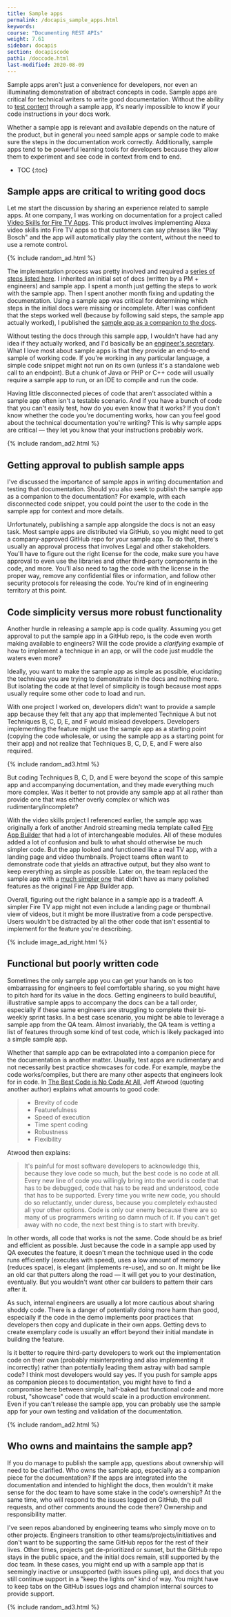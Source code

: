 ```yaml
---
title: Sample apps
permalink: /docapis_sample_apps.html
keywords:
course: "Documenting REST APIs"
weight: 7.61
sidebar: docapis
section: docapiscode
path1: /doccode.html
last-modified: 2020-08-09
---
```


Sample apps aren't just a convenience for developers, nor even an illuminating demonstration of abstract concepts in code. Sample apps are critical for technical writers to write good documentation. Without the ability to [test content](testingdocs_overview.html) through a sample app, it's nearly impossible to know if your code instructions in your docs work.

Whether a sample app is relevant and available depends on the nature of the product, but in general you need sample apps or sample code to make sure the steps in the documentation work correctly. Additionally, sample apps tend to be powerful learning tools for developers because they allow them to experiment and see code in context from end to end.

* TOC
{:toc}

## Sample apps are critical to writing good docs

Let me start the discussion by sharing an experience related to sample apps. At one company, I was working on documentation for a project called [Video Skills for Fire TV Apps](https://developer.amazon.com/docs/video-skills-fire-tv-apps/introduction.html). This product involves implementing Alexa video skills into Fire TV apps so that customers can say phrases like "Play Bosch" and the app will automatically play the content, without the need to use a remote control.

{% include random_ad.html %}

The implementation process was pretty involved and required a [series of steps listed here](https://developer.amazon.com/docs/video-skills-fire-tv-apps/integration-overview.html). I inherited an initial set of docs (written by a PM + engineers) and sample app. I spent a month just getting the steps to work with the sample app. Then I spent another month fixing and updating the documentation. Using a sample app was critical for determining which steps in the initial docs were missing or incomplete. After I was confident that the steps worked well (because by following said steps, the sample app actually worked), I published the [sample app as a companion to the docs](https://developer.amazon.com/docs/video-skills-fire-tv-apps/set-up-sample-app.html).

Without testing the docs through this sample app, I wouldn't have had any idea if they actually worked, and I'd basically be an [engineer's secretary](/2018/11/19/avoid-being-secretary-for-engineers). What I love most about sample apps is that they provide an end-to-end sample of working code. If you're working in any particular language, a simple code snippet might not run on its own (unless it's a standalone web call to an endpoint). But a chunk of Java or PHP or C++ code will usually require a sample app to run, or an IDE to compile and run the code.

Having little disconnected pieces of code that aren't associated within a sample app often isn't a testable scenario. And if you have a bunch of code that you can't easily test, how do you even know that it works? If you don't know whether the code you're documenting works, how can you feel good about the technical documentation you're writing? This is why sample apps are critical &mdash; they let you know that your instructions probably work.

{% include random_ad2.html %}

## Getting approval to publish sample apps

I've discussed the importance of sample apps in writing documentation and testing that documentation. Should you also seek to publish the sample app as a companion to the documentation? For example, with each disconnected code snippet, you could point the user to the code in the sample app for context and more details.

Unfortunately, publishing a sample app alongside the docs is not an easy task. Most sample apps are distributed via GitHub, so you might need to get a company-approved GitHub repo for your sample app. To do that, there's usually an approval process that involves Legal and other stakeholders. You'll have to figure out the right license for the code, make sure you have approval to even use the libraries and other third-party components in the code, and more. You'll also need to tag the code with the license in the proper way, remove any confidential files or information, and follow other security protocols for releasing the code. You're kind of in engineering territory at this point.

## Code simplicity versus more robust functionality

Another hurdle in releasing a sample app is code quality. Assuming you get approval to put the sample app in a GitHub repo, is the code even worth making available to engineers? Will the code provide a *clarifying* example of how to implement a technique in an app, or will the code just muddle the waters even more?

Ideally, you want to make the sample app as simple as possible, elucidating the technique you are trying to demonstrate in the docs and nothing more. But isolating the code at that level of simplicity is tough because most apps usually require some other code to load and run.

With one project I worked on, developers didn't want to provide a sample app because they felt that any app that implemented Technique A but not Techniques B, C, D, E, and F would mislead developers. Developers implementing the feature might use the sample app as a starting point (copying the code wholesale, or using the sample app as a starting point for their app) and not realize that Techniques B, C, D, E, and F were also required.

{% include random_ad3.html %}

But coding Techniques B, C, D, and E were beyond the scope of this sample app and accompanying documentation, and they made everything much more complex. Was it better to not provide any sample app at all rather than provide one that was either overly complex or which was rudimentary/incomplete?

With the video skills project I referenced earlier, the sample app was originally a fork of another Android streaming media template called [Fire App Builder](https://developer.amazon.com/docs/fire-app-builder/overview.html) that had a lot of interchangeable modules. All of these modules added a lot of confusion and bulk to what should otherwise be much simpler code. But the app looked and functioned like a real TV app, with a landing page and video thumbnails. Project teams often want to demonstrate code that yields an attractive output, but they also want to keep everything as simple as possible. Later on, the team replaced the sample app with a [much simpler one](https://github.com/amzn/sample-fire-tv-app-video-skill) that didn't have as many polished features as the original Fire App Builder app.

Overall, figuring out the right balance in a sample app is a tradeoff. A simpler Fire TV app might not even include a landing page or thumbnail view of videos, but it might be more illustrative from a code perspective. Users wouldn't be distracted by all the other code that isn't essential to implement for the feature you're describing.

{% include image_ad_right.html %}

## Functional but poorly written code

Sometimes the only sample app you can get your hands on is too embarrassing for engineers to feel comfortable sharing, so you might have to pitch hard for its value in the docs. Getting engineers to build beautiful, illustrative sample apps to accompany the docs can be a tall order, especially if these same engineers are struggling to complete their bi-weekly sprint tasks. In a best case scenario, you might be able to leverage a sample app from the QA team. Almost invariably, the QA team is vetting a list of features through some kind of test code, which is likely packaged into a simple sample app.

Whether that sample app can be extrapolated into a companion piece for the documentation is another matter. Usually, test apps are rudimentary and not necessarily best practice showcases for code. For example, maybe the code works/compiles, but there are many other aspects that engineers look for in code. In [The Best Code is No Code At All](https://blog.codinghorror.com/the-best-code-is-no-code-at-all/), Jeff Atwood (quoting another author) explains what amounts to good code:

> * Brevity of code
> * Featurefulness
> * Speed of execution
> * Time spent coding
> * Robustness
> * Flexibility

Atwood then explains:

> It's painful for most software developers to acknowledge this, because they love code so much, but the best code is no code at all. Every new line of code you willingly bring into the world is code that has to be debugged, code that has to be read and understood, code that has to be supported. Every time you write new code, you should do so reluctantly, under duress, because you completely exhausted all your other options. Code is only our enemy because there are so many of us programmers writing so damn much of it. If you can't get away with no code, the next best thing is to start with brevity.

In other words, all code that works is not the same. Code should be as brief and efficient as possible. Just because the code in a sample app used by QA executes the feature, it doesn't mean the technique used in the code runs efficiently (executes with speed), uses a low amount of memory (reduces space), is elegant (implements re-use), and so on. It might be like an old car that putters along the road &mdash; it will get you to your destination, eventually. But you wouldn't want other car builders to pattern their cars after it.

As such, internal engineers are usually a lot more cautious about sharing shoddy code. There is a danger of potentially doing more harm than good, especially if the code in the demo implements poor practices that developers then copy and duplicate in their own apps. Getting devs to create exemplary code is usually an effort beyond their initial mandate in building the feature.

Is it better to require third-party developers to work out the implementation code on their own (probably misinterpreting and also implementing it incorrectly) rather than potentially leading them astray with bad sample code? I think most developers would say yes. If you push for sample apps as companion pieces to documentation, you might have to find a compromise here between simple, half-baked but functional code and more robust, "showcase" code that would scale in a production environment. Even if you can't release the sample app, you can probably use the sample app for your own testing and validation of the documentation.

{% include random_ad2.html %}

## Who owns and maintains the sample app?

If you do manage to publish the sample app, questions about ownership will need to be clarified. Who owns the sample app, especially as a companion piece for the documentation? If the apps are integrated into the documentation and intended to highlight the docs, then wouldn't it make sense for the doc team to have some stake in the code's ownership? At the same time, who will respond to the issues logged on GitHub, the pull requests, and other comments around the code there? Ownership and responsibility matter.

I've seen repos abandoned by engineering teams who simply move on to other projects. Engineers transition to other teams/projects/initiatives and don't want to be supporting the same GitHub repos for the rest of their lives. Other times, projects get de-prioritized or sunset, but the GitHub repo stays in the public space, and the initial docs remain, still supported by the doc team. In these cases, you might end up with a sample app that is seemingly inactive or unsupported (with issues piling up), and docs that you still continue support in a "keep the lights on" kind of way. You might have to keep tabs on the GitHub issues logs and champion internal sources to provide support.

{% include random_ad3.html %}
